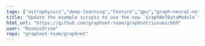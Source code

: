 ```yaml
---
tags: ["astrophysics","deep-learning","feature","gpu","graph-neural-network","high-energy-physics","machine-learning","neural-network","neutrino-oscillations","neutrino-physics","neutrinos","particle-physics","physics-analysis","python","pytorch"]
title: "Update the example scripts to use the new `GraphNeTDataModule`"
html_url: "https://github.com/graphnet-team/graphnet/issues/669"
user: "RasmusOrsoe"
repo: "graphnet-team/graphnet"
---
```


